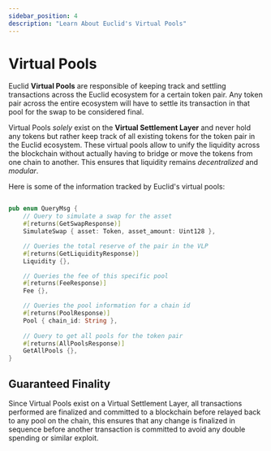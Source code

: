 ```yaml
---
sidebar_position: 4
description: "Learn About Euclid's Virtual Pools"
---
```


# Virtual Pools

Euclid **Virtual Pools** are responsible of keeping track and settling transactions across the Euclid ecosystem for a certain token pair. Any token pair across the entire ecosystem will have to settle its transaction in that pool for the swap to be considered final.

Virtual Pools *solely* exist on the **Virtual Settlement Layer** and never hold any tokens but rather keep track of all existing tokens for the token pair in the Euclid ecosystem. These virtual pools allow to unify the liquidity across the blockchain without actually having to bridge or move the tokens from one chain to another. This ensures that liquidity remains *decentralized* and *modular*.

Here is some of the information tracked by Euclid's virtual pools:

```rust

pub enum QueryMsg {
    // Query to simulate a swap for the asset
    #[returns(GetSwapResponse)]
    SimulateSwap { asset: Token, asset_amount: Uint128 },

    // Queries the total reserve of the pair in the VLP
    #[returns(GetLiquidityResponse)]
    Liquidity {},

    // Queries the fee of this specific pool
    #[returns(FeeResponse)]
    Fee {},

    // Queries the pool information for a chain id
    #[returns(PoolResponse)]
    Pool { chain_id: String },
    
    // Query to get all pools for the token pair
    #[returns(AllPoolsResponse)]
    GetAllPools {},
}
```

## Guaranteed Finality

Since Virtual Pools exist on a Virtual Settlement Layer, all transactions performed are finalized and committed to a blockchain before relayed back to any pool on the chain, this ensures that any change is finalized in sequence before another transaction is committed to avoid any double spending or similar exploit.